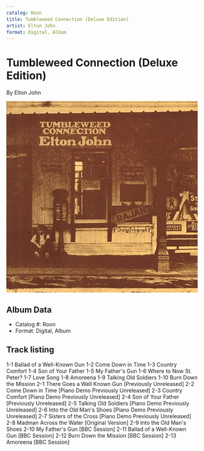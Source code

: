 ```yaml
---
catalog: Roon
title: Tumbleweed Connection (Deluxe Edition)
artist: Elton John
format: Digital, Album
---
```


# Tumbleweed Connection (Deluxe Edition)

By Elton John

![](../../assets/albumcovers/Elton_John-Tumbleweed_Connection_Deluxe_Edition.png)

## Album Data

- Catalog #: Roon
- Format: Digital, Album


## Track listing


1-1 Ballad of a Well-Known Gun
1-2 Come Down in Time
1-3 Country Comfort
1-4 Son of Your Father
1-5 My Father's Gun
1-6 Where to Now St. Peter?
1-7 Love Song
1-8 Amoreena
1-9 Talking Old Soldiers
1-10 Burn Down the Mission
2-1 There Goes a Well Known Gun [Previously Unreleased]
2-2 Come Down in Time [Piano Demo Previously Unreleased]
2-3 Country Comfort [Piano Demo Previously Unreleased]
2-4 Son of Your Father [Previously Unreleased]
2-5 Talking Old Soldiers [Piano Demo Previously Unreleased]
2-6 Into the Old Man's Shoes [Piano Demo Previously Unreleased]
2-7 Sisters of the Cross [Piano Demo Previously Unreleased]
2-8 Madman Across the Water [Original Version]
2-9 Into the Old Man's Shoes
2-10 My Father's Gun [BBC Session]
2-11 Ballad of a Well-Known Gun [BBC Session]
2-12 Burn Down the Mission [BBC Session]
2-13 Amoreena [BBC Session]

